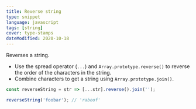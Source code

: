 ```yaml
---
title: Reverse string
type: snippet
language: javascript
tags: [string]
cover: type-stamps
dateModified: 2020-10-18
---
```


Reverses a string.

- Use the spread operator (`...`) and `Array.prototype.reverse()` to reverse the order of the characters in the string.
- Combine characters to get a string using `Array.prototype.join()`.

```js
const reverseString = str => [...str].reverse().join('');

reverseString('foobar'); // 'raboof'
```
